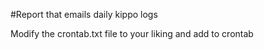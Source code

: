 #Report that emails daily kippo logs 

Modify the crontab.txt file to your liking and add to crontab

